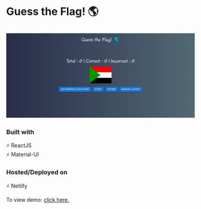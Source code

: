 # Guess the Flag! 🌎

<h2 align="center">
  <img src="./src/gtf.png" alt="" width="600px" />
  <br>
</h2>

### Built with

⚡️ ReactJS\
⚡️ Material-UI

### Hosted/Deployed on

⚡️ Netlify

To view demo: [click here.](https://gtf-game.netlify.app/)